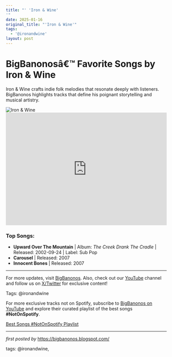 ```yaml
---
title: "' 'Iron & Wine'
'"
date: 2025-01-16
original_title: "'Iron & Wine'"
tags:
  - '@ironandwine'
layout: post
---
```

<!-- Title of the Post -->
<h1>BigBanonosâ€™ Favorite Songs by Iron & Wine</h1> <!-- Introductory Text -->
<p>Iron & Wine crafts indie folk melodies that resonate deeply with listeners. BigBanonos highlights tracks that define his poignant storytelling and musical artistry.</p> <!-- Featured Image -->
<div> <img src="https://apeconcerts.com/wp-content/uploads/2024/01/1024_IRON-WINE-2024-Artist-Press-Photo-By-Kim-Black.jpg" alt="Iron & Wine">
</div> <!-- Spotify Embed -->
<div> <iframe src="https://open.spotify.com/embed/playlist/3BKsg6OohjvRnJe2fzqUNW?utm_source=generator" width="100%" height="352" frameBorder="0" allowfullscreen="" allow="autoplay; clipboard-write; encrypted-media; fullscreen; picture-in-picture" loading="lazy"></iframe>
</div> <!-- Song Information -->
<h3>Top Songs:</h3>
<ul> <li><strong>Upward Over The Mountain</strong> | Album: <em>The Creek Drank The Cradle</em> | Released: 2002-09-24 | Label: Sub Pop</li> <li><strong>Carousel</strong> | Released: 2007</li> <li><strong>Innocent Bones</strong> | Released: 2007</li>
</ul> <!-- Footer Links -->
<hr />
<p>For more updates, visit <a href="https://bigbanonos.blogspot.com/" target="_blank">BigBanonos</a>. Also, check out our <a href="https://www.youtube.com/@BigBanonos" target="_blank">YouTube</a> channel and follow us on <a href="https://x.com/bigbanonos" target="_blank">X/Twitter</a> for exclusive content!</p> <!-- Tags -->
<p>Tags: @ironandwine</p>


<!--Subscribe and Playlist Links-->
<div>
    <p>For more exclusive tracks not on Spotify, subscribe to <a href="https://www.youtube.com/@BigBanonos" target="_blank">BigBanonos on YouTube</a> and explore their curated playlist of the best songs <strong>#NotOnSpotify</strong>.</p>
    <p><a href="https://www.youtube.com/playlist?list=PLtuNtuTatqI0kFahUCbtbfenC_ET5O_tr" target="_blank">Best Songs #NotOnSpotify Playlist<br /></a></p></div>

<hr />

<p><em>first posted by</em> <a href="https://bigbanonos.blogspot.com/" rel="noopener" target="_new">https://bigbanonos.blogspot.com/</a></p>

<p>tags: @ironandwine,</p>
